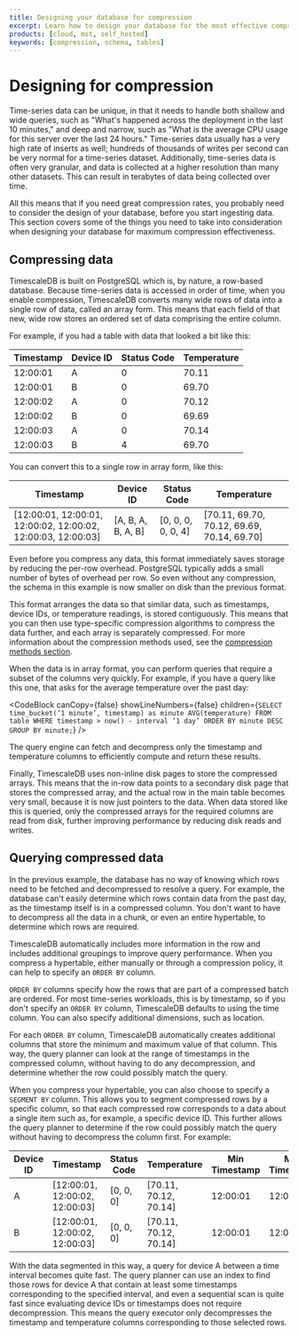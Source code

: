 ```yaml
---
title: Designing your database for compression
excerpt: Learn how to design your database for the most effective compression
products: [cloud, mst, self_hosted]
keywords: [compression, schema, tables]
---
```


# Designing for compression

Time-series data can be unique, in that it needs to handle both shallow and wide
queries, such as "What's happened across the deployment in the last 10 minutes,"
and deep and narrow, such as "What is the average CPU usage for this server
over the last 24 hours." Time-series data usually has a very high rate of
inserts as well; hundreds of thousands of writes per second can be very normal
for a time-series dataset. Additionally, time-series data is often very
granular, and data is collected at a higher resolution than many other
datasets. This can result in terabytes of data being collected over time.

All this means that if you need great compression rates, you probably need to
consider the design of your database, before you start ingesting data. This
section covers some of the things you need to take into consideration when
designing your database for maximum compression effectiveness.

## Compressing data

TimescaleDB is built on PostgreSQL which is, by nature, a row-based database.
Because time-series data is accessed in order of time, when you enable
compression, TimescaleDB converts many wide rows of data into a single row of
data, called an array form. This means that each field of that new, wide row
stores an ordered set of data comprising the entire column.

For example, if you had a table with data that looked a bit like this:

|Timestamp|Device ID|Status Code|Temperature|
|-|-|-|-|
|12:00:01|A|0|70.11|
|12:00:01|B|0|69.70|
|12:00:02|A|0|70.12|
|12:00:02|B|0|69.69|
|12:00:03|A|0|70.14|
|12:00:03|B|4|69.70|

You can convert this to a single row in array form, like this:

|Timestamp|Device ID|Status Code|Temperature|
|-|-|-|-|
|[12:00:01, 12:00:01, 12:00:02, 12:00:02, 12:00:03, 12:00:03]|[A, B, A, B, A, B]|[0, 0, 0, 0, 0, 4]|[70.11, 69.70, 70.12, 69.69, 70.14, 69.70]|

Even before you compress any data, this format immediately saves storage by
reducing the per-row overhead. PostgreSQL typically adds a small number of bytes
of overhead per row. So even without any compression, the schema in this example
is now smaller on disk than the previous format.

This format arranges the data so that similar data, such as timestamps, device
IDs, or temperature readings, is stored contiguously. This means that you can
then use type-specific compression algorithms to compress the data further, and
each array is separately compressed. For more information about the compression
methods used, see the [compression methods section][compression-methods].

When the data is in array format, you can perform queries that require a subset
of the columns very quickly. For example, if you have a query like this one, that
asks for the average temperature over the past day:

<CodeBlock canCopy={false} showLineNumbers={false} children={`
SELECT time_bucket(‘1 minute’, timestamp) as minute
 AVG(temperature)
FROM table
WHERE timestamp > now() - interval ‘1 day’
ORDER BY minute DESC
GROUP BY minute;
`} />

The query engine can fetch and decompress only the timestamp and temperature
columns to efficiently compute and return these results.

Finally, TimescaleDB uses non-inline disk pages to store the compressed arrays.
This means that the in-row data points to a secondary disk page that stores the
compressed array, and the actual row in the main table becomes very small,
because it is now just pointers to the data. When data stored like this is
queried, only the compressed arrays for the required columns are read from disk,
further improving performance by reducing disk reads and writes.

## Querying compressed data

In the previous example, the database has no way of knowing which rows need to
be fetched and decompressed to resolve a query. For example, the database can't
easily determine which rows contain data from the past day, as the timestamp
itself is in a compressed column. You don't want to have to decompress all the
data in a chunk, or even an entire hypertable, to determine which rows are
required.

TimescaleDB automatically includes more information in the row and includes
additional groupings to improve query performance. When you compress a
hypertable, either manually or through a compression policy, it can help to specify
an `ORDER BY` column.

`ORDER BY` columns specify how the rows that are part of a compressed batch are
ordered. For most time-series workloads, this is by timestamp, so if you don't
specify an `ORDER BY` column, TimescaleDB defaults to using the time column. You
can also specify additional dimensions, such as location.

For each `ORDER BY` column, TimescaleDB automatically creates additional columns
that store the minimum and maximum value of that column. This way, the query
planner can look at the range of timestamps in the compressed column, without
having to do any decompression, and determine whether the row could possibly
match the query.

When you compress your hypertable, you can also choose to specify a `SEGMENT BY`
column. This allows you to segment compressed rows by a specific column, so that
each compressed row corresponds to a data about a single item such as, for
example, a specific device ID. This further allows the query planner to
determine if the row could possibly match the query without having to decompress
the column first. For example:

|Device ID|Timestamp|Status Code|Temperature|Min Timestamp|Max Timestamp|
|-|-|-|-|-|-|
|A|[12:00:01, 12:00:02, 12:00:03]|[0, 0, 0]|[70.11, 70.12, 70.14]|12:00:01|12:00:03|
|B|[12:00:01, 12:00:02, 12:00:03]|[0, 0, 0]|[70.11, 70.12, 70.14]|12:00:01|12:00:03|

With the data segmented in this way, a query for device A between a time
interval becomes quite fast. The query planner can use an index to find those
rows for device A that contain at least some timestamps corresponding to the
specified interval, and even a sequential scan is quite fast since evaluating
device IDs or timestamps does not require decompression. This means the
query executor only decompresses the timestamp and temperature columns
corresponding to those selected rows.

[compression-methods]: /use-timescale/:currentVersion:/compression/compression-methods/
